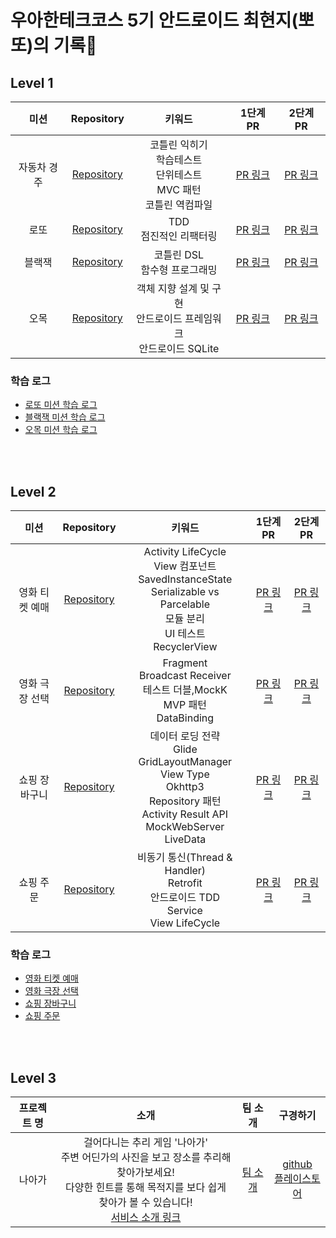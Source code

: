 # 우아한테크코스 5기 안드로이드 최현지(뽀또)의 기록🍪

## Level 1
|미션|Repository|키워드|1단계 PR|2단계 PR|
|:---:|:---:|:---:|:---:|:---:|
|자동차 경주|[Repository](https://github.com/woowacourse/kotlin-racingcar/tree/hyunji1203)|코틀린 익히기<br>학습테스트<br>단위테스트<br>MVC 패턴<br>코틀린 역컴파일|[PR 링크](https://github.com/woowacourse/kotlin-racingcar/pull/29)|[PR 링크](https://github.com/woowacourse/kotlin-racingcar/pull/60)|
|로또|[Repository](https://github.com/woowacourse/kotlin-lotto/tree/hyunji1203)|TDD<br>점진적인 리팩터링|[PR 링크](https://github.com/woowacourse/kotlin-lotto/pull/15)|[PR 링크](https://github.com/woowacourse/kotlin-lotto/pull/48)|
|블랙잭|[Repository](https://github.com/woowacourse/kotlin-blackjack)|코틀린 DSL<br>함수형 프로그래밍<br>|[PR 링크](https://github.com/woowacourse/kotlin-blackjack/pull/13)|[PR 링크](https://github.com/woowacourse/kotlin-blackjack/pull/45)|
|오목|[Repository](https://github.com/woowacourse/kotlin-omok/tree/hyunji1203)|객체 지향 설계 및 구현<br>안드로이드 프레임워크<br>안드로이드 SQLite|[PR 링크](https://github.com/woowacourse/kotlin-omok/pull/15)|[PR 링크](https://github.com/woowacourse/kotlin-omok/pull/41)|

### 학습 로그
- [로또 미션 학습 로그](https://prolog.techcourse.co.kr/studylogs/2635)
- [블랙잭 미션 학습 로그](https://prolog.techcourse.co.kr/studylogs/2847)
- [오목 미션 학습 로그](https://prolog.techcourse.co.kr/studylogs/2984)

<br><br>
## Level 2
|미션|Repository|키워드|1단계 PR|2단계 PR|
|:---:|:---:|:---:|:---:|:---:|
|영화 티켓 예매|[Repository](https://github.com/woowacourse/android-movie-ticket/tree/hyunji1203)|Activity LifeCycle<br>View 컴포넌트<br>SavedInstanceState<br>Serializable vs Parcelable<br>모듈 분리<br>UI 테스트<br>RecyclerView|[PR 링크](https://github.com/woowacourse/android-movie-ticket/pull/14)|[PR 링크](https://github.com/woowacourse/android-movie-ticket/pull/50)|
|영화 극장 선택|[Repository](https://github.com/woowacourse/android-movie-theater/tree/hyunji1203)|Fragment<br>Broadcast Receiver<br>테스트 더블,MockK<br>MVP 패턴<br>DataBinding<br>|[PR 링크](https://github.com/woowacourse/android-movie-theater/pull/22)|[PR 링크](https://github.com/woowacourse/android-movie-theater/pull/46)|
|쇼핑 장바구니|[Repository](https://github.com/woowacourse/android-shopping-cart/tree/hyunji1203)|데이터 로딩 전략<br>Glide<br>GridLayoutManager<br>View Type<br>Okhttp3<br>Repository 패턴<br>Activity Result API<br>MockWebServer<br>LiveData|[PR 링크](https://github.com/woowacourse/android-shopping-cart/pull/22)|[PR 링크](https://github.com/woowacourse/android-shopping-cart/pull/42)|
|쇼핑 주문|[Repository](https://github.com/woowacourse/android-shopping-order/tree/hyunji1203)|비동기 통신(Thread & Handler)<br>Retrofit<br>안드로이드 TDD<br>Service<br>View LifeCycle|[PR 링크](https://github.com/woowacourse/android-shopping-order/pull/23)|[PR 링크](https://github.com/woowacourse/android-shopping-order/pull/45)|

### 학습 로그
- [영화 티켓 예매](https://prolog.techcourse.co.kr/studylogs/3228)
- [영화 극장 선택](https://prolog.techcourse.co.kr/studylogs/3453)
- [쇼핑 장바구니](https://prolog.techcourse.co.kr/studylogs/3616)
- [쇼핑 주문](https://prolog.techcourse.co.kr/studylogs/3743)

<br><br>
## Level 3
|프로젝트 명|소개|팀 소개|구경하기|
|:---:|:---:|:---:|:---:|
|나아가|걸어다니는 추리 게임 '나아가'<br>주변 어딘가의 사진을 보고 장소를 추리해 찾아가보세요!<br>다양한 힌트를 통해 목적지를 보다 쉽게 찾아가 볼 수 있습니다!<br>[서비스 소개 링크](https://sites.google.com/woowahan.com/woowacourse-demo-5th/%ED%94%84%EB%A1%9C%EC%A0%9D%ED%8A%B8/%EB%82%98%EC%95%84%EA%B0%80?authuser=0)|[팀 소개](https://sites.google.com/woowahan.com/woowacourse-demo-5th/%ED%94%84%EB%A1%9C%EC%A0%9D%ED%8A%B8/%EB%82%98%EC%95%84%EA%B0%80/%EB%82%98%EC%95%84%EA%B0%80%ED%8C%80-%EC%86%8C%EA%B0%9C?authuser=0)|[github](https://github.com/woowacourse-teams/2023-naaga)<br>[플레이스토어](https://play.google.com/store/apps/details?id=com.now.naaga&hl=ko-KR)|
